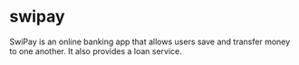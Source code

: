 # swipay

SwiPay is an online banking app that allows users save and transfer money to one another. It
also provides a loan service.